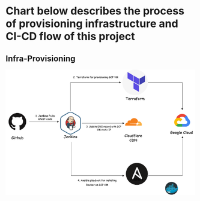 # Chart below describes the process of provisioning infrastructure and CI-CD flow of this project

##                                                          Infra-Provisioning
![Image description](./resources/infra.png)